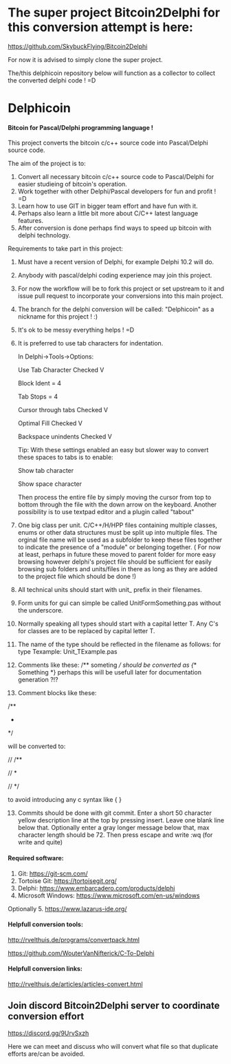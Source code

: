 # The super project Bitcoin2Delphi for this conversion attempt is here:

https://github.com/SkybuckFlying/Bitcoin2Delphi

For now it is advised to simply clone the super project.

The/this delphicoin repository below will function as a collector to collect the converted delphi code ! =D

# Delphicoin

#### Bitcoin for Pascal/Delphi programming language !

This project converts the bitcoin c/c++ source code into Pascal/Delphi source code.

The aim of the project is to:

1. Convert all necessary bitcoin c/c++ source code to Pascal/Delphi for easier studieing of bitcoin's operation.
2. Work together with other Delphi/Pascal developers for fun and profit ! =D
3. Learn how to use GIT in bigger team effort and have fun with it.
4. Perhaps also learn a little bit more about C/C++ latest language features.
5. After conversion is done perhaps find ways to speed up bitcoin with delphi technology.

Requirements to take part in this project:

1. Must have a recent version of Delphi, for example Delphi 10.2 will do.
2. Anybody with pascal/delphi coding experience may join this project.
3. For now the workflow will be to fork this project or set upstream to it and issue pull request to incorporate your conversions into this main project.
4. The branch for the delphi conversion will be called: "Delphicoin" as a nickname for this project ! :)
5. It's ok to be messy everything helps ! =D
6. It is preferred to use tab characters for indentation.

   In Delphi->Tools->Options:
   
   Use Tab Character Checked V 
   
   Block Ident = 4
   
   Tab Stops = 4
   
   Cursor through tabs Checked V
   
   Optimal Fill Checked V
   
   Backspace unindents Checked V    
   
   Tip: With these settings enabled an easy but slower way to convert these spaces to tabs is to enable:
   
   Show tab character
   
   Show space character
   
   Then process the entire file by simply moving the cursor from top to bottom through the file with the down arrow on the keyboard.
   Another possibility is to use textpad editor and a plugin called "tabout"
   
7. One big class per unit. C/C++/H/HPP files containing multiple classes, enums or other data structures must be split up into multiple files.
   The orginal file name will be used as a subfolder to keep these files together to indicate the presence of a "module" or belonging together.
   ( For now at least, perhaps in future these moved to parent folder for more easy browsing however delphi's project file should be sufficient
     for easily browsing sub folders and units/files in there as long as they are added to the project file which should be done !)
     
8. All technical units should start with unit_ prefix in their filenames. 

9. Form units for gui can simple be called UnitFormSomething.pas without the underscore.

10. Normally speaking all types should start with a capital letter T. Any C's for classes are to be replaced by capital letter T.

11. The name of the type should be reflected in the filename as follows: for type Texample: Unit_TExample.pas

12. Comments like these: /** someting */ should be converted as {** Something *} perhaps this will be usefull later for documentation generation ?!?

12.  Comment blocks like these:

/**

 * 
 
 */
 
 
will be converted to:

// /**

// *

// */

to avoid introducing any c syntax like { }

13. Commits should be done with git commit. Enter a short 50 character yellow description line at the top by pressing insert. Leave one blank line below that.
    Optionally enter a gray longer message below that, max character length should be 72. Then press escape and write :wq    (for write and quite)
       
#### Required software:

1. Git: https://git-scm.com/
2. Tortoise Git:  https://tortoisegit.org/
3. Delphi: https://www.embarcadero.com/products/delphi
4. Microsoft Windows: https://www.microsoft.com/en-us/windows

Optionally 5. https://www.lazarus-ide.org/
       
#### Helpfull conversion tools:

http://rvelthuis.de/programs/convertpack.html

https://github.com/WouterVanNifterick/C-To-Delphi

#### Helpfull conversion links:
http://rvelthuis.de/articles/articles-convert.html

## Join discord Bitcoin2Delphi server to coordinate conversion effort

https://discord.gg/9UrvSxzh

Here we can meet and discuss who will convert what file so that duplicate efforts are/can be avoided.  
